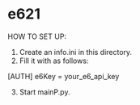 # e621

HOW TO SET UP:

1. Create an info.ini in this directory.
2. Fill it with as follows:

[AUTH]
e6Key = your_e6_api_key

3. Start mainP.py.
